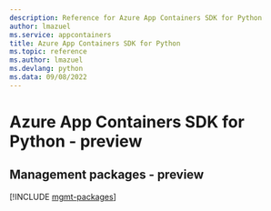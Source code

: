 ```yaml
---
description: Reference for Azure App Containers SDK for Python
author: lmazuel
ms.service: appcontainers
title: Azure App Containers SDK for Python
ms.topic: reference
ms.author: lmazuel
ms.devlang: python
ms.data: 09/08/2022
---
```

# Azure App Containers SDK for Python - preview

## Management packages - preview
[!INCLUDE [mgmt-packages](app-containers-mgmt-index.md)]